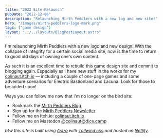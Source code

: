 ```yaml
---
title: "2022 Site Relaunch"
pubDate: "2022-12-06"
description: "Relaunching Mirth Peddlers with a new log and new site!"
hero: "/images/mirth-peddlers-logo-mark.png"
tags: ["game design"]
layout: "../../layouts/BlogPostLayout.astro"
---
```


I'm relaunching Mirth Peddlers with a new logo and new design! With the collapse of integrity for a certain social media site, now is the time to return to good old days of owning one's own content.

As such it is an excellent time to rebuild this game design site and commit to blogging again. Especially as I have new stuff in the works for my [colinaut.itch.io](https://colinaut.itch.io/) — including a couple of one-page games and some adventure scenarios for Electric Bastionland and Lacuna. Look for those to be added soon!

Ways you can follow me now that I'm no longer on the bird site:

* Bookmark the [Mirth Peddlers Blog](/posts)
* Sign up for the [Mirth Peddlers Newsletter](http://eepurl.com/ifz4nz)
* Follow me on Itch.io: [colinaut.itch.io](https://colinaut.itch.io/)
* Follow me on Mastodon [@colinaut@dice.camp](https://dice.camp/@colinaut)

_btw this site is built using [Astro](https://astro.build) with [Tailwind css](https://tailwindcss.com) and hosted on [Netlify](https://www.netlify.com)._